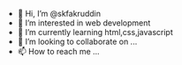 - 👋 Hi, I’m @skfakruddin
- 👀 I’m interested in web development
- 🌱 I’m currently learning html,css,javascript
- 💞️ I’m looking to collaborate on ...
- 📫 How to reach me ...
